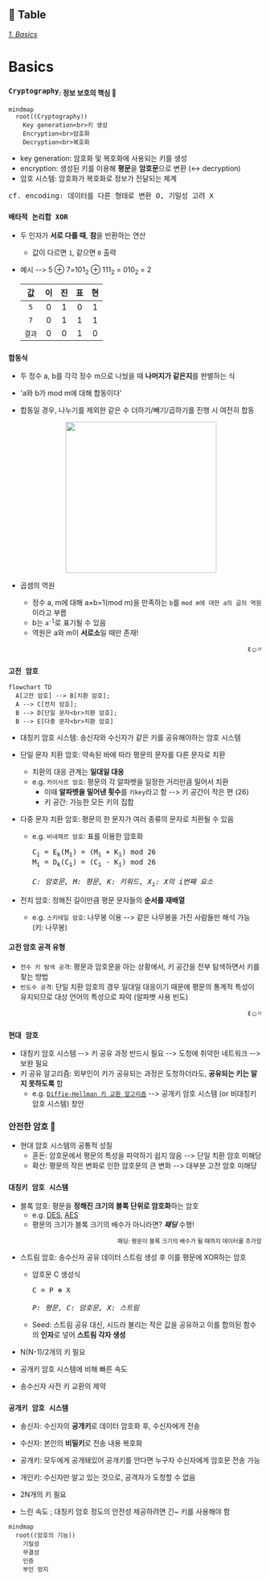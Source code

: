 ## 📝 Table <br>
[*1. Basics*](#basics)


# Basics
### ```Cryptography```<sub>: 정보 보호의 핵심 🔑</sub>
```mermaid
mindmap
  root((Cryptography))
    Key generation<br>키 생성
    Encryption<br>암호화
    Decryption<br>복호화
```
* key generation: 암호화 및 복호화에 사용되는 키를 생성
* encryption: 생성된 키를 이용해 **평문**을 **암호문**으로 변환 (↔ decryption)
* 암호 시스템: 암호화가 복호화로 정보가 전달되는 체계
<pre>cf. encoding: 데이터를 다른 형태로 변환 O, 기밀성 고려 X</pre>

### ```배타적 논리합 XOR```
* 두 인자가 **서로 다를 때**, **참**을 반환하는 연산
  * 값이 다르면 ```1```, 같으면 ```0``` 출력
* 예시 --> 5 ⊕ 7=101<sub>2</sub> ⊕ 111<sub>2</sub> = 010<sub>2</sub> = 2

  |값|이|진|표|현|
  |:---:|:---:|:---:|:---:|:---:|
  |```5```|0|1|0|1|
  |```7```|0|1|1|1|
  |```결과```|0|0|1|0|

### ```합동식```
* 두 정수 a, b를 각각 정수 m으로 나눴을 때 **나머지가 같은지**를 판별하는 식
* 'a와 b가 mod m에 대해 합동이다'
* 합동일 경우, 나누기를 제외한 같은 수 더하기/빼기/곱하기를 진행 시 여전히 합동
  <p align="center"><img src="https://github.com/redzzzi/Dreamhack23fall/assets/127263392/200bc274-4d8f-4462-8ba8-1c608e6888b2" width="300px"></p>

* 곱셈의 역원
  * 정수 a, m에 대해 a×b=1(mod m)을 만족하는 ```b```를 ```mod m에 대한 a의 곱의 역원```이라고 부름
  * b는 <code>a<sup>-1</sup></code>로 표기될 수 있음
  * 역원은 a와 m이 **서로소**일 때만 존재!

<p align="right">ꉂ☺ᵎᵎᵎ</p>

### ```고전 암호```
```mermaid
flowchart TD
  A[고전 암호] --> B[치환 암호];
  A --> C[전치 암호];
  B --> D[단일 문자<br>치환 암호];
  B --> E[다중 문자<br>치환 암호]
```

* 대칭키 암호 시스템: 송신자와 수신자가 같은 키를 공유해야하는 암호 시스템

* 단일 문자 치환 암호: 약속된 바에 따라 평문의 문자를 다른 문자로 치환
  * 치환의 대응 관계는 **일대일 대응**
  * e.g. ```카이사르 암호```: 평문의 각 알파벳을 일정한 거리만큼 밀어서 치환
    * 이때 **알파벳을 밀어낸 횟수**를 ```키key```라고 함 --> 키 공간이 작은 편 (26)
    * 키 공간: 가능한 모든 키의 집합

* 다중 문자 치환 암호: 평문의 한 문자가 여러 종류의 문자로 치환될 수 있음
  * e.g. ```비네제르 암호```: 표를 이용한 암호화
    <br>
    
    <pre>C<sub>i</sub> = E<sub>k</sub>(M<sub>i</sub>) = (M<sub>i</sub> + K<sub>i</sub>) mod 26<br>M<sub>i</sub> = D<sub>k</sub>(C<sub>i</sub>) = (C<sub>i</sub> - K<sub>i</sub>) mod 26<br><br><i>C: 암호문, M: 평문, K: 키워드, X<sub>i</sub>: X의 i번째 요소</i></pre>

* 전치 암호: 정해진 길이만큼 평문 문자들의 **순서를 재배열**
  * e.g. ```스키테일 암호```: 나무봉 이용 --> 같은 나무봉을 가진 사람들만 해석 가능 (키: 나무봉)
 
#### 고전 암호 공격 유형
* ```전수 키 탐색 공격```: 평문과 암호문을 아는 상황에서, 키 공간을 전부 탐색하면서 키를 찾는 방법
* ```빈도수 공격```: 단일 치환 암호의 경우 일대일 대응이기 때문에 평문의 통계적 특성이 유지되므로 대상 언어의 특성으로 파악 (알파벳 사용 빈도)


<p align="right">ꉂ☺ᵎᵎᵎ</p>

### ```현대 암호```
* 대칭키 암호 시스템 --> 키 공유 과정 반드시 필요 --> 도청에 취약한 네트워크 --> 보완 필요
* 키 공유 알고리즘: 외부인이 키가 공유되는 과정은 도청하더라도, **공유되는 키는 알지 못하도록** 함
  * e.g. [```Diffie-Hellman 키 교환 알고리즘```](https://ko.wikipedia.org/wiki/%EB%94%94%ED%94%BC-%ED%97%AC%EB%A8%BC_%ED%82%A4_%EA%B5%90%ED%99%98) --> 공개키 암호 시스템 (or 비대칭키 암호 시스템) 창안

### 안전한 암호 🤔
* 현대 암호 시스템의 공통적 성질
  * 혼돈: 암호문에서 평문의 특성을 파악하기 쉽지 않음 --> 단일 치환 암호 미해당
  * 확산: 평문의 작은 변화로 인한 암호문의 큰 변화 --> 대부분 고전 암호 미해당
 
### ```대칭키 암호 시스템```
* 블록 암호: 평문을 **정해진 크기의 블록 단위로 암호화**하는 암호
  * e.g. [DES](https://ko.wikipedia.org/wiki/%EB%8D%B0%EC%9D%B4%ED%84%B0_%EC%95%94%ED%98%B8%ED%99%94_%ED%91%9C%EC%A4%80), [AES](https://ko.wikipedia.org/wiki/%EA%B3%A0%EA%B8%89_%EC%95%94%ED%98%B8%ED%99%94_%ED%91%9C%EC%A4%80)
  * 평문의 크기가 블록 크기의 배수가 아니라면? ***패딩*** 수행!
<p align="right"><sup>패딩: 평문이 블록 크기의 배수가 될 때까지 데이터를 추가함</sup></p>

* 스트림 암호: 송수신자 공유 데이터 스트림 생성 후 이를 평문에 XOR하는 암호
  * 암호문 C 생성식
  
    <pre>C = P ⊕ X<br><br><i>P: 평문, C: 암호문, X: 스트림</i></pre>

  * Seed: 스트림 공유 대신, 시드라 불리는 작은 값을 공유하고 이를 합의된 함수의 **인자**로 넣어 **스트림 각자 생성**
 
* N(N-1)/2개의 키 필요
* 공개키 암호 시스템에 비해 빠른 속도
* 송수신자 사전 키 교환의 제약

### ```공개키 암호 시스템```
* 송신자: 수신자의 **공개키**로 데이터 암호화 후, 수신자에게 전송
* 수신자: 본인의 **비밀키**로 전송 내용 복호화

* 공개키: 모두에게 공개돼있어 공개키를 안다면 누구자 수신자에게 암호문 전송 가능
* 개인키: 수신자만 알고 있는 것으로, 공격자가 도청할 수 없음

* 2N개의 키 필요
* 느린 속도 ; 대칭키 암호 정도의 안전성 제공하려면 긴~ 키를 사용해야 함

```mermaid
mindmap
  root((암호의 기능))
    기밀성
    무결성
    인증
    부인 방지
```
